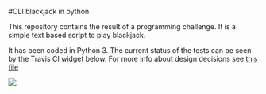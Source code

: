 #CLI blackjack in python

This repository contains the result of a programming challenge. It is a simple text based script to play blackjack.

It has been coded in Python 3. The current status of the tests can be seen by the Travis CI widget below. For more info about design decisions see [this file](DesignComments.md)

![](https://travis-ci.org/artwr/blackjack-python.svg?branch=master)

